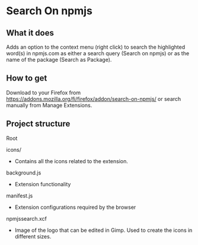# Search On npmjs

## What it does

Adds an option to the context menu (right click) to search the highlighted word(s) in npmjs.com as either a search query (Search on npmjs) or as the name of the package (Search as Package).

## How to get

Download to your Firefox from https://addons.mozilla.org/fi/firefox/addon/search-on-npmjs/ or search manually from Manage Extensions.

## Project structure

Root

icons/

- Contains all the icons related to the extension.

background.js

- Extension functionality

manifest.js

- Extension configurations required by the browser

npmjssearch.xcf

- Image of the logo that can be edited in Gimp. Used to create the icons in different sizes.
